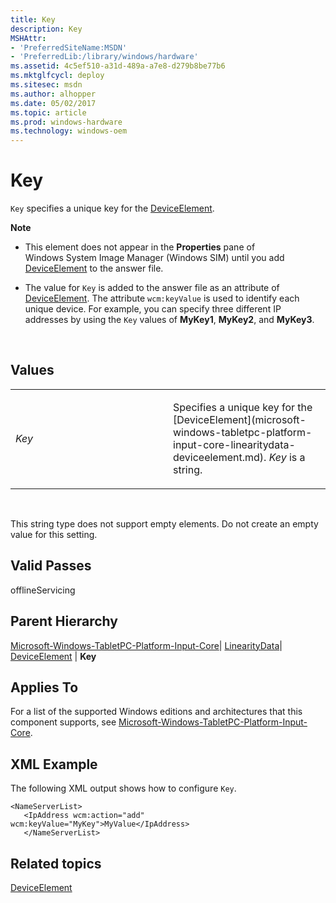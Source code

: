 ```yaml
---
title: Key
description: Key
MSHAttr:
- 'PreferredSiteName:MSDN'
- 'PreferredLib:/library/windows/hardware'
ms.assetid: 4c5ef510-a31d-489a-a7e8-d279b8be77b6
ms.mktglfcycl: deploy
ms.sitesec: msdn
ms.author: alhopper
ms.date: 05/02/2017
ms.topic: article
ms.prod: windows-hardware
ms.technology: windows-oem
---
```


# Key


`Key` specifies a unique key for the [DeviceElement](microsoft-windows-tabletpc-platform-input-core-linearitydata-deviceelement.md).

**Note**  
-   This element does not appear in the **Properties** pane of Windows System Image Manager (Windows SIM) until you add [DeviceElement](microsoft-windows-tabletpc-platform-input-core-linearitydata-deviceelement.md) to the answer file.

-   The value for `Key` is added to the answer file as an attribute of [DeviceElement](microsoft-windows-tabletpc-platform-input-core-linearitydata-deviceelement.md). The attribute `wcm:keyValue` is used to identify each unique device. For example, you can specify three different IP addresses by using the `Key` values of **MyKey1**, **MyKey2**, and **MyKey3**.

 

## Values


<table>
<colgroup>
<col width="50%" />
<col width="50%" />
</colgroup>
<tbody>
<tr class="odd">
<td><p><em>Key</em></p></td>
<td><p>Specifies a unique key for the [DeviceElement](microsoft-windows-tabletpc-platform-input-core-linearitydata-deviceelement.md). <em>Key</em> is a string.</p></td>
</tr>
</tbody>
</table>

 

This string type does not support empty elements. Do not create an empty value for this setting.

## Valid Passes


offlineServicing

## Parent Hierarchy


[Microsoft-Windows-TabletPC-Platform-Input-Core](microsoft-windows-tabletpc-platform-input-core.md)| [LinearityData](microsoft-windows-tabletpc-platform-input-core-linearitydata.md)| [DeviceElement](microsoft-windows-tabletpc-platform-input-core-linearitydata-deviceelement.md) | **Key**

## Applies To


For a list of the supported Windows editions and architectures that this component supports, see [Microsoft-Windows-TabletPC-Platform-Input-Core](microsoft-windows-tabletpc-platform-input-core.md).

## XML Example


The following XML output shows how to configure `Key`.

```
<NameServerList>
   <IpAddress wcm:action="add" wcm:keyValue="MyKey">MyValue</IpAddress> 
   </NameServerList>
```

## Related topics


[DeviceElement](microsoft-windows-tabletpc-platform-input-core-linearitydata-deviceelement.md)

 

 







